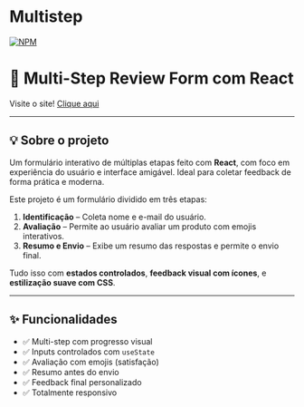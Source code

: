 # Multistep

[![NPM](https://img.shields.io/npm/l/react)](https://github.com/seu-usuario/repositorio/blob/main/LICENSE)

# 📝 Multi-Step Review Form com React

Visite o site! <a href="https://multistep-mocha.vercel.app/" target="_blank">Clique aqui</a>

---

## 💡 Sobre o projeto

Um formulário interativo de múltiplas etapas feito com **React**, com foco em experiência do usuário e interface amigável. Ideal para coletar feedback de forma prática e moderna.

Este projeto é um formulário dividido em três etapas:

1. **Identificação** – Coleta nome e e-mail do usuário.
2. **Avaliação** – Permite ao usuário avaliar um produto com emojis interativos.
3. **Resumo e Envio** – Exibe um resumo das respostas e permite o envio final.

Tudo isso com **estados controlados**, **feedback visual com ícones**, e **estilização suave com CSS**.

---

## ✨ Funcionalidades

- ✅ Multi-step com progresso visual
- ✅ Inputs controlados com `useState`
- ✅ Avaliação com emojis (satisfação)
- ✅ Resumo antes do envio
- ✅ Feedback final personalizado
- ✅ Totalmente responsivo

